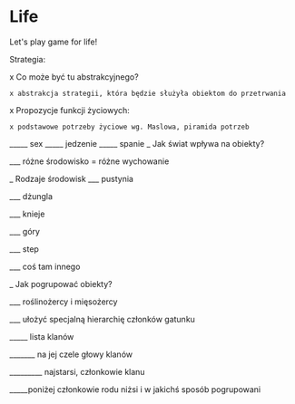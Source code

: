 Life
====
					
Let's play game for life!

Strategia:

x Co może być tu abstrakcyjnego?

	x abstrakcja strategii, która będzie służyła obiektom do przetrwania
	
x Propozycje funkcji życiowych:

	x podstawowe potrzeby życiowe wg. Maslowa, piramida potrzeb
_____ sex
_____ jedzenie
_____ spanie
_ Jak świat wpływa na obiekty?

___ różne środowisko = różne wychowanie

_ Rodzaje środowisk
___ pustynia

___ dżungla

___ knieje

___ góry

___ step

___ coś tam innego

_ Jak pogrupować obiekty?

___ roślinożercy i mięsożercy

___ ułożyć specjalną hierarchię członków gatunku

_____ lista klanów 

_______ na jej czele głowy klanów

_________ najstarsi, członkowie klanu

_____poniżej członkowie rodu niżsi i w jakichś sposób pogrupowani

